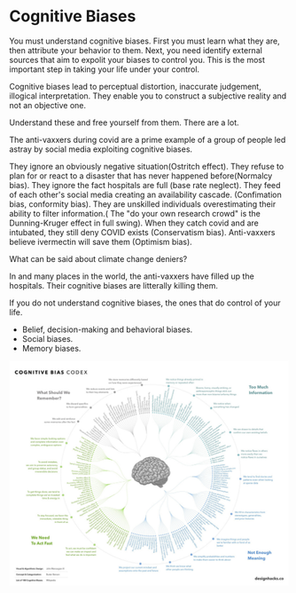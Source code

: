 # Cognitive Biases

You must understand cognitive biases. First you must learn what they are, then attribute your behavior to them. Next, you need identify external sources that aim to expolit your biases to control you. This is the most important step in taking your life under your control.

Cognitive biases lead to perceptual distortion, inaccurate judgement, illogical interpretation. They enable you to construct a subjective reality and not an objective one. 

Understand these and free yourself from them. There are a lot.

The anti-vaxxers during covid are a prime example of a group of people led astray by social media exploiting 
cognitive biases.

They ignore an obviously negative situation(Ostritch effect). They refuse to plan for or react to a disaster that has never happened
before(Normalcy bias). They ignore the fact hospitals are full (base rate neglect). They feed of each other's social media creating an availability cascade. (Confimation bias, conformity bias).
They are unskilled individuals overestimating their ability to filter information.( The "do your own research crowd" is the Dunning-Kruger effect in full swing).
When they catch covid and are intubated, they still deny COVID exists (Conservatism bias). Anti-vaxxers believe ivermectin will save them (Optimism bias).

What can be said about climate change deniers?

In and many places in the world, the anti-vaxxers have filled up the hospitals. Their cognitive biases are litterally killing them.

If you do not understand cognitive biases, the ones that do control of your life.

* Belief, decision-making and behavioral biases.
* Social biases.
* Memory biases.

![alt text](../../images/cognitive-bias-1070.jpg)